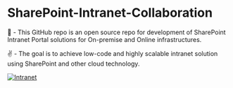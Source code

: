 # SharePoint-Intranet-Collaboration
📁 - This GitHub repo is an open source repo for development of SharePoint Intranet Portal solutions for On-premise and Online infrastructures.

✌  - The goal is to achieve low-code and highly scalable intranet solution using SharePoint and other cloud technology.

<a href="https://azarmstorageaccount.blob.core.windows.net/testblob/banner.JPG">
         <img alt="Intranet" src="https://azarmstorageaccount.blob.core.windows.net/testblob/banner.JPG">
      </a>
